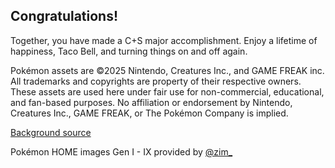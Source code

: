 ## Congratulations!

Together, you have made a C+S major accomplishment. Enjoy a lifetime of happiness, Taco Bell, and turning things on and off again.

Pokémon assets are ©2025 Nintendo, Creatures Inc., and GAME FREAK inc.
All trademarks and copyrights are property of their respective owners.
These assets are used here under fair use for non-commercial, educational, and fan-based purposes.
No affiliation or endorsement by Nintendo, Creatures Inc., GAME FREAK, or The Pokémon Company is implied.

[Background source](https://craftpix.net/freebies/free-underwater-world-parallax-game-backgrounds/)  

Pokémon HOME images Gen I - IX provided by [@zim_](https://x.com/zim_)
